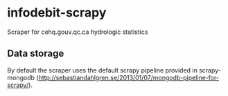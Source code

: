 infodebit-scrapy
================

Scraper for cehq.gouv.qc.ca hydrologic statistics

Data storage
------------

By default the scraper uses the default scrapy pipeline provided in scrapy-mongodb
(http://sebastiandahlgren.se/2013/01/07/mongodb-pipeline-for-scrapy/).

